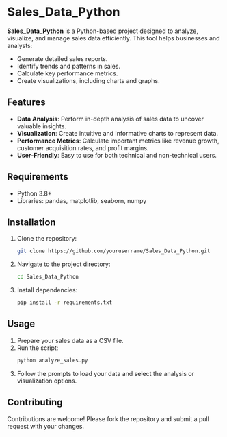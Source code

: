 # Sales_Data_Python

**Sales_Data_Python** is a Python-based project designed to analyze, visualize, and manage sales data efficiently. This tool helps businesses and analysts:

- Generate detailed sales reports.
- Identify trends and patterns in sales.
- Calculate key performance metrics.
- Create visualizations, including charts and graphs.

## Features
- **Data Analysis**: Perform in-depth analysis of sales data to uncover valuable insights.
- **Visualization**: Create intuitive and informative charts to represent data.
- **Performance Metrics**: Calculate important metrics like revenue growth, customer acquisition rates, and profit margins.
- **User-Friendly**: Easy to use for both technical and non-technical users.

## Requirements
- Python 3.8+
- Libraries: pandas, matplotlib, seaborn, numpy

## Installation
1. Clone the repository:
   ```bash
   git clone https://github.com/yourusername/Sales_Data_Python.git
   ```
2. Navigate to the project directory:
   ```bash
   cd Sales_Data_Python
   ```
3. Install dependencies:
   ```bash
   pip install -r requirements.txt
   ```

## Usage
1. Prepare your sales data as a CSV file.
2. Run the script:
   ```bash
   python analyze_sales.py
   ```
3. Follow the prompts to load your data and select the analysis or visualization options.

## Contributing
Contributions are welcome! Please fork the repository and submit a pull request with your changes.
